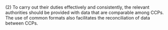 (2) To carry out their duties effectively and consistently, the relevant authorities should be provided with data that are comparable among CCPs. The use of common formats also facilitates the reconciliation of data between CCPs.
